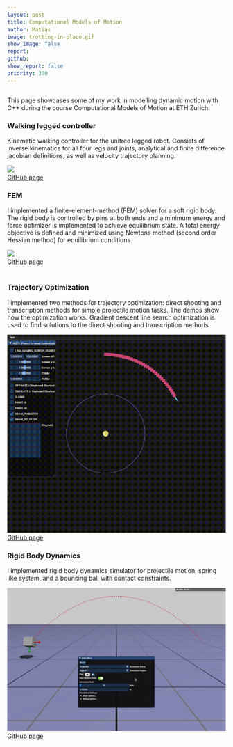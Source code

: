 ```yaml
---
layout: post
title: Computational Models of Motion
author: Matias
image: trotting-in-place.gif
show_image: false
report: 
github: 
show_report: false
priority: 300
---
```


<div style="margin-top: 2em"></div>
  <div class="row">
    <p>This page showcases some of my work in modelling dynamic motion with C++ during the course Computational Models of Motion at ETH Zurich.</p>
    <div class="row">
      <h3>Walking legged controller</h3>
      <p>Kinematic walking controller for the unitree legged robot. Consists of inverse kinematics for all four legs and joints, analytical and finite difference jacobian definitions, as well as velocity trajectory planning.</p>
        <div class = 'project-image'>
        <img src="../assets/images/walking_dog.gif" class="">
        </div>
        <a href="https://github.com/maturk/Kinematic_Walking_Legged_Controller">GitHub page</a>
    <br>
    <h3>FEM</h3>
    <p>I implemented a finite-element-method (FEM) solver for a soft rigid body. The rigid body is controlled by pins at both ends and a minimum energy and force optimizer is implemented to achieve equilibrium state. A total energy objective is defined and minimized using Newtons method (second order Hessian method) for equilibrium conditions.</p>
      <div class = 'project-image'>
        <img src="../assets/images/fem.gif" >
      </div>
        <a href="https://github.com/maturk/FEM_Soft_Body_Simulation">GitHub page</a>
    </div>
    <br>
    <h3>Trajectory Optimization</h3>
    <p>I implemented two methods for trajectory optimization: direct shooting and transcription methods for simple projectile motion tasks. The demos show how the optimization works. Gradient descent line search optimization is used to find solutions to the direct shooting and transcription methods.</p>
        <div class = 'project-image'>
          <img src="../assets/images/trajectory.gif" class="">
        </div>
        <a href="https://github.com/maturk/Trajectory_Optimization">GitHub page</a>
    <br>
    <h3>Rigid Body Dynamics</h3>
    <p> I implemented rigid body dynamics simulator for projectile motion, spring like system, and a bouncing ball with contact constraints.</p>
        <div class = 'project-image'>
          <img src="../assets/images/rigid.gif" class="">
        </div>
        <a href="https://github.com/maturk/Rigid_Body_Dynamics">GitHub page</a>
  </div>







